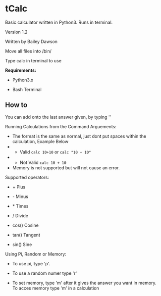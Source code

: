 # tCalc
Basic calculator written in Python3. Runs in terminal.

Version 1.2

Written by Bailey Dawson

Move all files into /bin/

Type calc in terminal to use

**Requirements:** 
 - Python3.x
 
 - Bash Terminal

How to
--
You can add onto the last answer given, by typing '<operator><Number or value>'

Running Calculations from the Command Arguements:
 
 - The format is the same as normal, just dont put spaces within the calculation, Example Below 
 - - Valid `calc 10+10` or `calc "10 + 10"` 
 - - Not Valid `calc 10 + 10`
 - Memory is not supported but will not cause an error.

Supported operators:

 - \+ Plus
 
 - \- Minus
 
 - \* Times
 
 - \/ Divide
 
 - cos(<val>) Cosine
 
 - tan(<val>) Tangent
 
 - sin(<val>) Sine
 
Using Pi, Random or Memory:
 - To use pi, type 'p'.
 
 - To use a random numer type 'r'
 
 - To set memory, type 'm' after it gives the answer you want in memory. To acces memory type 'm' in a calculation
